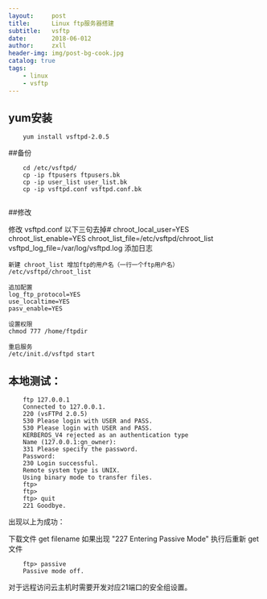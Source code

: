 ```yaml
---
layout:     post
title:      Linux ftp服务器搭建
subtitle:   vsftp
date:       2018-06-012
author:     zxll
header-img: img/post-bg-cook.jpg
catalog: true
tags:
    - linux 
    - vsftp
---
```



## yum安装

```
    yum install vsftpd-2.0.5

```



##备份

```
    cd /etc/vsftpd/
    cp -ip ftpusers ftpusers.bk
    cp -ip user_list user_list.bk
    cp -ip vsftpd.conf vsftpd.conf.bk
    
```

##修改

   修改 vsftpd.conf 
   以下三句去掉#
    chroot_local_user=YES
    chroot_list_enable=YES
    chroot_list_file=/etc/vsftpd/chroot_list
    vsftpd_log_file=/var/log/vsftpd.log       添加日志

    新建 chroot_list 增加ftp的用户名（一行一个ftp用户名）
    /etc/vsftpd/chroot_list

    追加配置
    log_ftp_protocol=YES
    use_localtime=YES
    pasv_enable=YES

    设置权限
    chmod 777 /home/ftpdir

    重启服务
    /etc/init.d/vsftpd start


## 本地测试：

```
    ftp 127.0.0.1
    Connected to 127.0.0.1.
    220 (vsFTPd 2.0.5)
    530 Please login with USER and PASS.
    530 Please login with USER and PASS.
    KERBEROS_V4 rejected as an authentication type
    Name (127.0.0.1:gn_owner): 
    331 Please specify the password.
    Password:
    230 Login successful.
    Remote system type is UNIX.
    Using binary mode to transfer files.
    ftp>
    ftp>
    ftp> quit
    221 Goodbye.

```
出现以上为成功：

下载文件 get filename 
如果出现  "227 Entering Passive Mode"
执行后重新 get 文件
```
    ftp> passive 
    Passive mode off. 

```
对于远程访问云主机时需要开发对应21端口的安全组设置。




